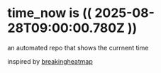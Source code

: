 # time_now is (( 2025-08-28T09:00:00.780Z ))

an automated repo that shows the currnent time

inspired by [breakingheatmap](https://github.com/breakingheatmap/breakingheatmap)